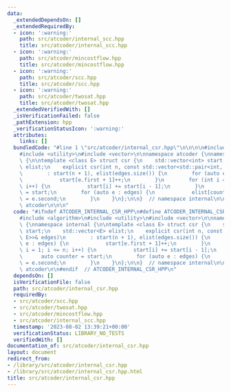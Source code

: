 ```yaml
---
data:
  _extendedDependsOn: []
  _extendedRequiredBy:
  - icon: ':warning:'
    path: src/atcoder/internal_scc.hpp
    title: src/atcoder/internal_scc.hpp
  - icon: ':warning:'
    path: src/atcoder/mincostflow.hpp
    title: src/atcoder/mincostflow.hpp
  - icon: ':warning:'
    path: src/atcoder/scc.hpp
    title: src/atcoder/scc.hpp
  - icon: ':warning:'
    path: src/atcoder/twosat.hpp
    title: src/atcoder/twosat.hpp
  _extendedVerifiedWith: []
  _isVerificationFailed: false
  _pathExtension: hpp
  _verificationStatusIcon: ':warning:'
  attributes:
    links: []
  bundledCode: "#line 1 \"src/atcoder/internal_csr.hpp\"\n\n\n\n#include <algorithm>\n\
    #include <utility>\n#include <vector>\n\nnamespace atcoder {\nnamespace internal\
    \ {\n\ntemplate <class E> struct csr {\n    std::vector<int> start;\n    std::vector<E>\
    \ elist;\n    explicit csr(int n, const std::vector<std::pair<int, E>>& edges)\n\
    \        : start(n + 1), elist(edges.size()) {\n        for (auto e : edges) {\n\
    \            start[e.first + 1]++;\n        }\n        for (int i = 1; i <= n;\
    \ i++) {\n            start[i] += start[i - 1];\n        }\n        auto counter\
    \ = start;\n        for (auto e : edges) {\n            elist[counter[e.first]++]\
    \ = e.second;\n        }\n    }\n};\n\n}  // namespace internal\n\n}  // namespace\
    \ atcoder\n\n\n"
  code: "#ifndef ATCODER_INTERNAL_CSR_HPP\n#define ATCODER_INTERNAL_CSR_HPP 1\n\n\
    #include <algorithm>\n#include <utility>\n#include <vector>\n\nnamespace atcoder\
    \ {\nnamespace internal {\n\ntemplate <class E> struct csr {\n    std::vector<int>\
    \ start;\n    std::vector<E> elist;\n    explicit csr(int n, const std::vector<std::pair<int,\
    \ E>>& edges)\n        : start(n + 1), elist(edges.size()) {\n        for (auto\
    \ e : edges) {\n            start[e.first + 1]++;\n        }\n        for (int\
    \ i = 1; i <= n; i++) {\n            start[i] += start[i - 1];\n        }\n  \
    \      auto counter = start;\n        for (auto e : edges) {\n            elist[counter[e.first]++]\
    \ = e.second;\n        }\n    }\n};\n\n}  // namespace internal\n\n}  // namespace\
    \ atcoder\n\n#endif  // ATCODER_INTERNAL_CSR_HPP\n"
  dependsOn: []
  isVerificationFile: false
  path: src/atcoder/internal_csr.hpp
  requiredBy:
  - src/atcoder/scc.hpp
  - src/atcoder/twosat.hpp
  - src/atcoder/mincostflow.hpp
  - src/atcoder/internal_scc.hpp
  timestamp: '2023-08-02 13:39:21+00:00'
  verificationStatus: LIBRARY_NO_TESTS
  verifiedWith: []
documentation_of: src/atcoder/internal_csr.hpp
layout: document
redirect_from:
- /library/src/atcoder/internal_csr.hpp
- /library/src/atcoder/internal_csr.hpp.html
title: src/atcoder/internal_csr.hpp
---
```

